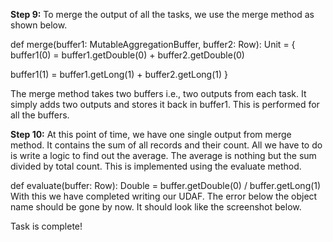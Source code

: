 
**Step 9:** To merge the output of all the tasks, we use the merge method as shown below.

def merge(buffer1: MutableAggregationBuffer, buffer2: Row): Unit = {
  buffer1(0) = buffer1.getDouble(0) + buffer2.getDouble(0)

  buffer1(1) = buffer1.getLong(1) + buffer2.getLong(1)
}

The merge method takes two buffers i.e., two outputs from each task. It simply adds two outputs and stores it back in buffer1. This is performed for all the buffers.

**Step 10:** At this point of time, we have one single output from merge method. It contains the sum of all records and their count. All we have to do is write a logic to find out the average. The average is nothing but the sum divided by total count. This is implemented using the evaluate method.

def evaluate(buffer: Row): Double = buffer.getDouble(0) / buffer.getLong(1)
With this we have completed writing our UDAF. The error below the object name should be gone by now.  It should look like the screenshot below.



Task is complete!





